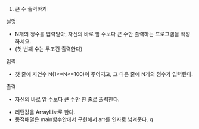 1. 큰 수 출력하기

설명
- N개의 정수를 입력받아, 자신의 바로 앞 수보다 큰 수만 출력하는 프로그램을 작성하세요.
- (첫 번째 수는 무조건 출력한다)

입력
- 첫 줄에 자연수 N(1<=N<=100)이 주어지고, 그 다음 줄에 N개의 정수가 입력된다.

출력
- 자신의 바로 앞 수보다 큰 수만 한 줄로 출력한다.

* 리턴값을 ArrayList<Integer>로 한다. 
* 동적배열은 main함수안에서 구현해서 arr를 인자로 넘겨준다. q
